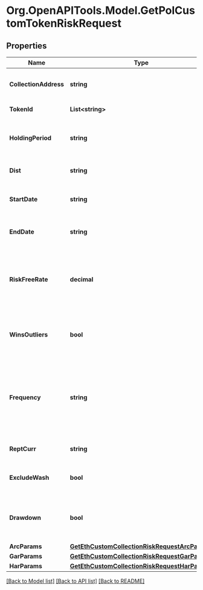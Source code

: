 # Org.OpenAPITools.Model.GetPolCustomTokenRiskRequest

## Properties

Name | Type | Description | Notes
------------ | ------------- | ------------- | -------------
**CollectionAddress** | **string** | The contract address of the token collection. | 
**TokenId** | **List&lt;string&gt;** | The id(s) for the token(s). | 
**HoldingPeriod** | **string** | The holding period to evaluate risk for, e.g. &#x60;12M&#x60; | 
**Dist** | **string** | Return distribution assumed. | [optional] 
**StartDate** | **string** | The start date to pull data for calculations | [optional] 
**EndDate** | **string** | The end date to pull data for calculations | [optional] 
**RiskFreeRate** | **decimal** | The rate of return for an asset deemed risk free in the contemplated holding period | [optional] 
**WinsOutliers** | **bool** | Whether to winsorize time series outliers prior to calculating risk | [optional] 
**Frequency** | **string** | The interval at which to calculate returns to base the forecasts upon, e.g. &#x60;1D&#x60; for daily, &#x60;1M&#x60; for monthly etc. | [optional] 
**ReptCurr** | **string** | The currency to report results in | [optional] 
**ExcludeWash** | **bool** | Exclude suspected wash transactions? | [optional] 
**Drawdown** | **bool** | If true, report drawdown volatility (based on negative returns only). | [optional] 
**ArcParams** | [**GetEthCustomCollectionRiskRequestArcParams**](GetEthCustomCollectionRiskRequestArcParams.md) |  | [optional] 
**GarParams** | [**GetEthCustomCollectionRiskRequestGarParams**](GetEthCustomCollectionRiskRequestGarParams.md) |  | [optional] 
**HarParams** | [**GetEthCustomCollectionRiskRequestHarParams**](GetEthCustomCollectionRiskRequestHarParams.md) |  | [optional] 

[[Back to Model list]](../README.md#documentation-for-models) [[Back to API list]](../README.md#documentation-for-api-endpoints) [[Back to README]](../README.md)

